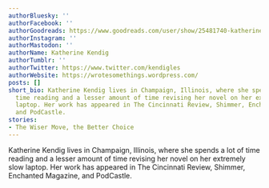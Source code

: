 ```yaml
---
authorBluesky: ''
authorFacebook: ''
authorGoodreads: https://www.goodreads.com/user/show/25481740-katherine-kendig
authorInstagram: ''
authorMastodon: ''
authorName: Katherine Kendig
authorTumblr: ''
authorTwitter: https://www.twitter.com/kendigles
authorWebsite: https://wrotesomethings.wordpress.com/
posts: []
short_bio: Katherine Kendig lives in Champaign, Illinois, where she spends a lot of
  time reading and a lesser amount of time revising her novel on her extremely slow
  laptop. Her work has appeared in The Cincinnati Review, Shimmer, Enchanted Magazine,
  and PodCastle.
stories:
- The Wiser Move, the Better Choice
---
```


Katherine Kendig lives in Champaign, Illinois, where she spends a lot of time reading and a lesser amount of time revising her novel on her extremely slow laptop. Her work has appeared in The Cincinnati Review, Shimmer, Enchanted Magazine, and PodCastle.